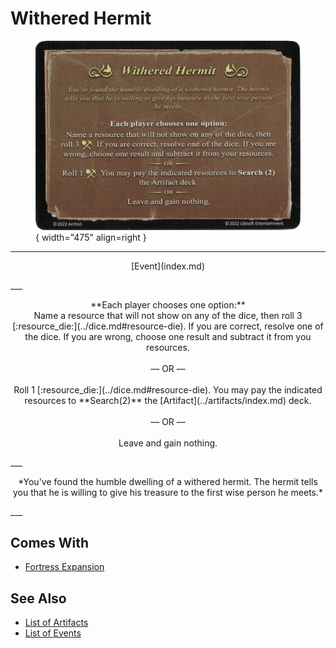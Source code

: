# Withered Hermit

<figure markdown="span">

![Withered Hermit](../assets/events-withered_hermit.webp){ width="475" align=right }

</figure>

___
<p style="text-align: center;" markdown>[Event](index.md)</p>
___
<p style="text-align: center;" markdown>**Each player chooses one option:** <br>Name a resource that will not show on any of the dice, then roll 3 [:resource_die:](../dice.md#resource-die). If you are correct, resolve one of the dice. If you are wrong, choose one result and subtract it from you resources.<br><br>— OR —<br><br>Roll 1 [:resource_die:](../dice.md#resource-die). You may pay the indicated resources to **Search(2)** the [Artifact](../artifacts/index.md) deck.<br><br>— OR —<br><br>Leave and gain nothing.</p>
___
<p style="text-align: center;" markdown>*You've found the humble dwelling of a withered hermit. The hermit tells you that he is willing to give his treasure to the first wise person he meets.*</p>
___


## Comes With

- [Fortress Expansion](../content/fortress_expansion.md)


## See Also

- [List of Artifacts](../artifacts/index.md)
- [List of Events](index.md)
